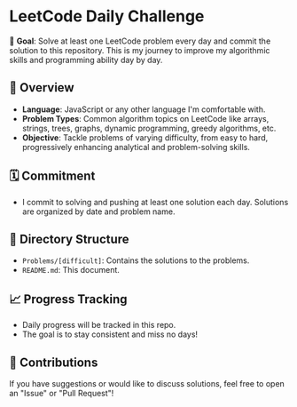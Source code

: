 # LeetCode Daily Challenge

🎯 **Goal**: Solve at least one LeetCode problem every day and commit the solution to this repository. This is my journey to improve my algorithmic skills and programming ability day by day.

## 📅 Overview

-   **Language**: JavaScript or any other language I'm comfortable with.
-   **Problem Types**: Common algorithm topics on LeetCode like arrays, strings, trees, graphs, dynamic programming, greedy algorithms, etc.
-   **Objective**: Tackle problems of varying difficulty, from easy to hard, progressively enhancing analytical and problem-solving skills.

## 🗓 Commitment

-   I commit to solving and pushing at least one solution each day. Solutions are organized by date and problem name.

## 🧩 Directory Structure

-   `Problems/[difficult]`: Contains the solutions to the problems.
-   `README.md`: This document.

## 📈 Progress Tracking

-   Daily progress will be tracked in this repo.
-   The goal is to stay consistent and miss no days!

## 🤝 Contributions

If you have suggestions or would like to discuss solutions, feel free to open an "Issue" or "Pull Request"!
